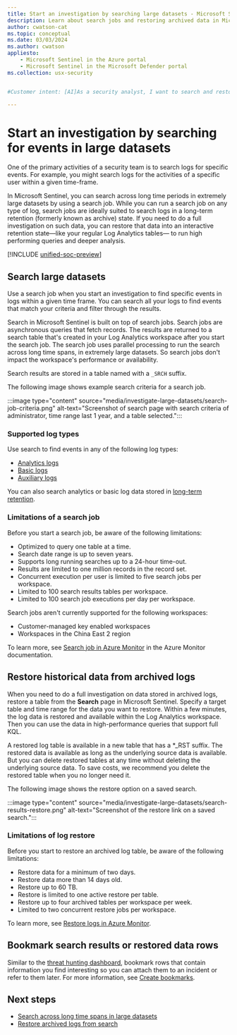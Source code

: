 ```yaml
---
title: Start an investigation by searching large datasets - Microsoft Sentinel
description: Learn about search jobs and restoring archived data in Microsoft Sentinel.
author: cwatson-cat
ms.topic: conceptual
ms.date: 03/03/2024
ms.author: cwatson
appliesto:
    - Microsoft Sentinel in the Azure portal
    - Microsoft Sentinel in the Microsoft Defender portal
ms.collection: usx-security


#Customer intent: [AI]As a security analyst, I want to search and restore archived log data so that I can conduct thorough investigations on historical events.

---
```


# Start an investigation by searching for events in large datasets

One of the primary activities of a security team is to search logs for specific events. For example, you might search logs for the activities of a specific user within a given time-frame.

In Microsoft Sentinel, you can search across long time periods in extremely large datasets by using a search job.  While you can run a search job on any type of log, search jobs are ideally suited to search logs in a long-term retention (formerly known as archive) state. If you need to do a full investigation on such data, you can restore that data into an interactive retention state&mdash;like your regular Log Analytics tables&mdash; to run high performing queries and deeper analysis.

[!INCLUDE [unified-soc-preview](includes/unified-soc-preview.md)]

## Search large datasets

Use a search job when you start an investigation to find specific events in logs within a given time frame. You can search all your logs to find events that match your criteria and filter through the results.

Search in Microsoft Sentinel is built on top of search jobs. Search jobs are asynchronous queries that fetch records. The results are returned to a search table that's created in your Log Analytics workspace after you start the search job. The search job uses parallel processing to run the search across long time spans, in extremely large datasets. So search jobs don't impact the workspace's performance or availability.

Search results are stored in a table named with a `_SRCH` suffix.

The following image shows example search criteria for a search job.

:::image type="content" source="media/investigate-large-datasets/search-job-criteria.png" alt-text="Screenshot of search page with search criteria of administrator, time range last 1 year, and a table selected.":::

### Supported log types

Use search to find events in any of the following log types:

- [Analytics logs](../azure-monitor/logs/data-platform-logs.md)
- [Basic logs](../azure-monitor/logs/data-platform-logs.md)
- [Auxiliary logs](../azure-monitor/logs/data-platform-logs.md)

You can also search analytics or basic log data stored in [long-term retention](../azure-monitor/logs/data-retention-configure.md#interactive-long-term-and-total-retention).

### Limitations of a search job

Before you start a search job, be aware of the following limitations:

- Optimized to query one table at a time.
- Search date range is up to seven years.
- Supports long running searches up to a 24-hour time-out.
- Results are limited to one million records in the record set.
- Concurrent execution per user is limited to five search jobs per workspace.
- Limited to 100 search results tables per workspace.
- Limited to 100 search job executions per day per workspace.

Search jobs aren't currently supported for the following workspaces:

- Customer-managed key enabled workspaces
- Workspaces in the China East 2 region

To learn more, see [Search job in Azure Monitor](../azure-monitor/logs/search-jobs.md) in the Azure Monitor documentation.

## Restore historical data from archived logs

When you need to do a full investigation on data stored in archived logs, restore a table from the **Search** page in Microsoft Sentinel. Specify a target table and time range for the data you want to restore. Within a few minutes, the log data is restored and available within the Log Analytics workspace. Then you can use the data in high-performance queries that support full KQL.

A restored log table is available in a new table that has a *_RST suffix. The restored data is available as long as the underlying source data is available. But you can delete restored tables at any time without deleting the underlying source data. To save costs, we recommend you delete the restored table when you no longer need it.

The following image shows the restore option on a saved search.

:::image type="content" source="media/investigate-large-datasets/search-results-restore.png" alt-text="Screenshot of the restore link on a saved search.":::

### Limitations of log restore

Before you start to restore an archived log table, be aware of the following limitations:


- Restore data for a minimum of two days.
- Restore data more than 14 days old.
- Restore up to 60 TB.
- Restore is limited to one active restore per table.
- Restore up to four archived tables per workspace per week.
- Limited to two concurrent restore jobs per workspace.

To learn more, see [Restore logs in Azure Monitor](../azure-monitor/logs/restore.md).

## Bookmark search results or restored data rows

Similar to the [threat hunting dashboard](hunting.md#use-the-hunting-dashboard), bookmark rows that contain information you find interesting so you can attach them to an incident or refer to them later. For more information, see [Create bookmarks](hunting.md#create-bookmarks).

## Next steps

- [Search across long time spans in large datasets](search-jobs.md)
- [Restore archived logs from search](restore.md)
